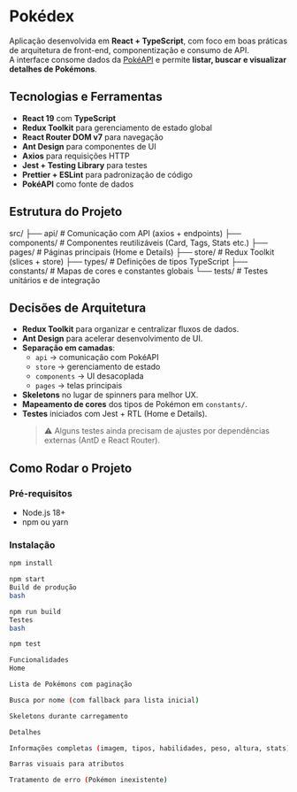 # Pokédex

Aplicação desenvolvida em **React + TypeScript**, com foco em boas práticas de arquitetura de front-end, componentização e consumo de API.  
A interface consome dados da [PokéAPI](https://pokeapi.co/) e permite **listar, buscar e visualizar detalhes de Pokémons**.

## Tecnologias e Ferramentas

- **React 19** com **TypeScript**
- **Redux Toolkit** para gerenciamento de estado global
- **React Router DOM v7** para navegação
- **Ant Design** para componentes de UI
- **Axios** para requisições HTTP
- **Jest + Testing Library** para testes
- **Prettier + ESLint** para padronização de código
- **PokéAPI** como fonte de dados

## Estrutura do Projeto

src/
├── api/ # Comunicação com API (axios + endpoints)
├── components/ # Componentes reutilizáveis (Card, Tags, Stats etc.)
├── pages/ # Páginas principais (Home e Details)
├── store/ # Redux Toolkit (slices + store)
├── types/ # Definições de tipos TypeScript
├── constants/ # Mapas de cores e constantes globais
└── tests/ # Testes unitários e de integração

## Decisões de Arquitetura

- **Redux Toolkit** para organizar e centralizar fluxos de dados.  
- **Ant Design** para acelerar desenvolvimento de UI.  
- **Separação em camadas**:  
  - `api` → comunicação com PokéAPI  
  - `store` → gerenciamento de estado  
  - `components` → UI desacoplada  
  - `pages` → telas principais  
- **Skeletons** no lugar de spinners para melhor UX.  
- **Mapeamento de cores** dos tipos de Pokémon em `constants/`.  
- **Testes** iniciados com Jest + RTL (Home e Details).  
  > ⚠️ Alguns testes ainda precisam de ajustes por dependências externas (AntD e React Router).


## Como Rodar o Projeto

### Pré-requisitos
- Node.js 18+
- npm ou yarn

### Instalação
```bash
npm install

npm start
Build de produção
bash

npm run build
Testes
bash

npm test

Funcionalidades
Home

Lista de Pokémons com paginação

Busca por nome (com fallback para lista inicial)

Skeletons durante carregamento

Detalhes

Informações completas (imagem, tipos, habilidades, peso, altura, stats)

Barras visuais para atributos

Tratamento de erro (Pokémon inexistente)